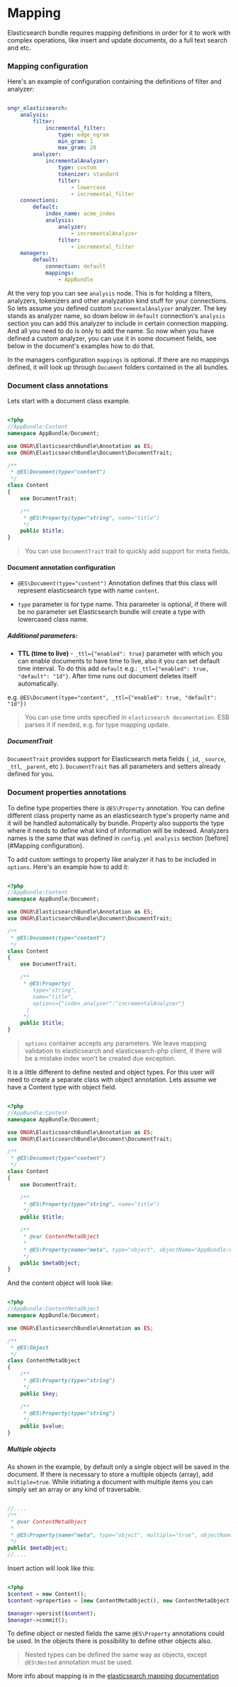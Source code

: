 # Mapping

Elasticsearch bundle requires mapping definitions in order for it to work with complex operations, like insert and update documents, do a full text search and etc.

### Mapping configuration

Here's an example of configuration containing the definitions of filter and analyzer:

```yaml

ongr_elasticsearch:
    analysis:
        filter:
            incremental_filter:
                type: edge_ngram
                min_gram: 1
                max_gram: 20
        analyzer:
            incrementalAnalyzer:
                type: custom
                tokenizer: standard
                filter:
                    - lowercase
                    - incremental_filter
    connections:
        default:
            index_name: acme_index
            analysis:
                analyzer:
                    - incrementalAnalyzer
                filter:
                    - incremental_filter
    managers:
        default:
            connection: default
            mappings:
                - AppBundle

```

At the very top you can see `analysis` node. This is for holding a filters, analyzers, tokenizers and other analyzation kind stuff for your connections. So lets assume you defined custom `incrementalAnalyzer` analyzer. The key stands as analyzer name, so down below in `default` connection's `analysis` section you can add this analyzer to include in certain connection mapping. And all you need to do is only to add the name. So now when you have defined a custom analyzer, you can use it in some document fields, see below in the document's examples how to do that.

In the managers configuration `mappings` is optional. If there are no mappings defined, it will look up through `Document` folders contained in the all bundles.


### Document class annotations

Lets start with a document class example.
```php

<?php
//AppBundle:Content
namespace AppBundle/Document;

use ONGR\ElasticsearchBundle\Annotation as ES;
use ONGR\ElasticsearchBundle\Document\DocumentTrait;

/**
 * @ES\Document(type="content")
 */
class Content
{
    use DocumentTrait;

    /**
     * @ES\Property(type="string", name="title")
     */
    public $title;
}

```

> You can use `DocumentTrait` trait to quickly add support for meta fields.


#### Document annotation configuration

- `@ES\Document(type="content")` Annotation defines that this class will represent elasticsearch type with name `content`.

- `type` parameter is for type name. This parameter is optional, if there will be no parameter set Elasticsearch bundle will create a type with lowercased class name.

##### Additional parameters:

-  **TTL (time to live)** - `_ttl={"enabled": true}` parameter with which you can enable documents to have time to live, also it you can set default time interval. To do this add `default` e.g.: `_ttl={"enabled": true, "default": "1d"}`. After time runs out document deletes itself automatically.

e.g. `@ES\Document(type="content", _ttl={"enabled": true, "default": "1d"})`

> You can use time units specified in `elasticsearch documentation`. ESB parses it if needed, e.g. for type mapping update.

##### DocumentTrait

`DocumentTrait` provides support for Elasticsearch meta fields (`_id`, `_source`,
`_ttl`, `_parent`, etc ). `DocumentTrait` has all parameters and setters already defined for you.


### Document properties annotations

To define type properties there is `@ES\Property` annotation. You can define different class property name as an elasticsearch type's property name and it will be handled automatically by bundle. Property also supports the type where it needs to define what kind of information will be indexed. Analyzers names is the same that was defined in `config.yml` `analysis` section [before](#Mapping configuration).

To add custom settings to property like analyzer it has to be included in `options`. Here's an example how to add it:

```php

<?php
//AppBundle:Content
namespace AppBundle/Document;

use ONGR\ElasticsearchBundle\Annotation as ES;
use ONGR\ElasticsearchBundle\Document\DocumentTrait;

/**
 * @ES\Document(type="content")
 */
class Content
{
    use DocumentTrait;

    /**
     * @ES\Property(
        type="string",
        name="title",
        options={"index_analyzer":"incrementalAnalyzer"}
      )
     */
    public $title;
}

```

> `options` container accepts any parameters. We leave mapping validation to elasticsearch and elasticsearch-php client, if there will be a mistake index won't be created due exception.


It is a little different to define nested and object types. For this user will need to create a separate class with object annotation. Lets assume we have a Content type with object field.

```php

<?php
//AppBundle:Content
namespace AppBundle/Document;

use ONGR\ElasticsearchBundle\Annotation as ES;
use ONGR\ElasticsearchBundle\Document\DocumentTrait;

/**
 * @ES\Document(type="content")
 */
class Content
{
    use DocumentTrait;

    /**
     * @ES\Property(type="string", name="title")
     */
    public $title;

    /**
     * @var ContentMetaObject
     *
     * @ES\Property(name="meta", type="object", objectName="AppBundle:ContentMetaObject")
     */
    public $metaObject;
}

```

And the content object will look like:

```php

<?php
//AppBundle:ContentMetaObject
namespace AppBundle/Document;

use ONGR\ElasticsearchBundle\Annotation as ES;

/**
 * @ES\Object
 */
class ContentMetaObject
{
    /**
     * @ES\Property(type="string")
     */
    public $key;

    /**
     * @ES\Property(type="string")
     */
    public $value;
}

```

##### Multiple objects
As shown in the example, by default only a single object will be saved in the document. If there is necessary to store a multiple objects (array), add `multiple=true`. While initiating a document with multiple items you can simply set an array or any kind of traversable.

```php

//....
/**
 * @var ContentMetaObject
 *
 * @ES\Property(name="meta", type="object", multiple="true", objectName="AppBundle:ContentMetaObject")
 */
public $metaObject;
//....

```

Insert action will look like this:
```php

<?php
$content = new Content();
$content->properties = [new ContentMetaObject(), new ContentMetaObject()];

$manager->persist($content);
$manager->commit();

```
To define object or nested fields the same `@ES\Property` annotations could be used. In the objects there is possibility to define other objects also.

> Nested types can be defined the same way as objects, except ``@ES\Nested`` annotation must be used.

More info about mapping is in the [elasticsearch mapping documentation](https://www.elastic.co/guide/en/elasticsearch/reference/current/mapping.html)
